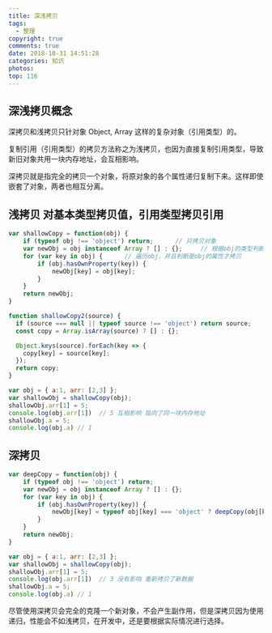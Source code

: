 ```yaml
---
title: 深浅拷贝
tags:
  - 整理
copyright: true
comments: true
date: 2018-10-31 14:51:28
categories: 知识
photos:
top: 116
---
```


## 深浅拷贝概念

深拷贝和浅拷贝只针对象 Object, Array 这样的复杂对象（引用类型）的。

复制引用（引用类型）的拷贝方法称之为浅拷贝，也因为直接复制引用类型，导致新旧对象共用一块内存地址，会互相影响。

深拷贝就是指完全的拷贝一个对象，将原对象的各个属性递归复制下来。这样即使嵌套了对象，两者也相互分离。

## 浅拷贝 对基本类型拷贝值，引用类型拷贝引用

```javascript
var shallowCopy = function(obj) {
    if (typeof obj !== 'object') return;      // 只拷贝对象
    var newObj = obj instanceof Array ? [] : {};     // 根据obj的类型判断是新建一个数组还是对象
    for (var key in obj) {      // 遍历obj，并且判断是obj的属性才拷贝
        if (obj.hasOwnProperty(key)) {
            newObj[key] = obj[key];
        }
    }
    return newObj;
}

function shallowCopy2(source) {
  if (source === null || typeof source !== 'object') return source;
  const copy = Array.isArray(source) ? [] : {};

  Object.keys(source).forEach(key => {
    copy[key] = source[key];
  });
  return copy;
}

var obj = { a:1, arr: [2,3] };
var shallowObj = shallowCopy(obj);
shallowObj.arr[1] = 5;
console.log(obj.arr[1])  // 5 互相影响 指向了同一块内存地址
shallowObj.a = 5;
console.log(obj.a) // 1 
```

## 深拷贝
```javascript
var deepCopy = function(obj) {
    if (typeof obj !== 'object') return;
    var newObj = obj instanceof Array ? [] : {};
    for (var key in obj) {
        if (obj.hasOwnProperty(key)) {
            newObj[key] = typeof obj[key] === 'object' ? deepCopy(obj[key]) : obj[key];
        }
    }
    return newObj;
}

var obj = { a:1, arr: [2,3] };
var shallowObj = shallowCopy(obj);
shallowObj.arr[1] = 5;
console.log(obj.arr[1])  // 3 没有影响 重新拷贝了新数据
shallowObj.a = 5;
console.log(obj.a) // 1 
```
尽管使用深拷贝会完全的克隆一个新对象，不会产生副作用，但是深拷贝因为使用递归，性能会不如浅拷贝，在开发中，还是要根据实际情况进行选择。